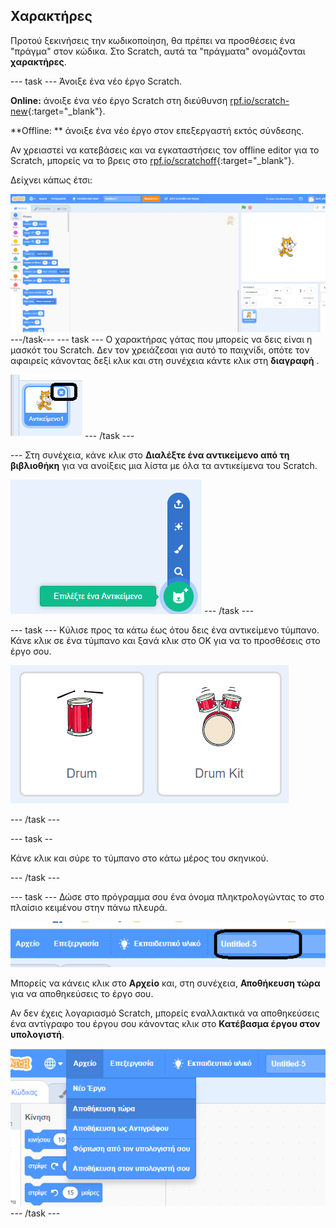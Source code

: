 ## Χαρακτήρες

Προτού ξεκινήσεις την κωδικοποίηση, θα πρέπει να προσθέσεις ένα "πράγμα" στον κώδικα. Στο Scratch, αυτά τα "πράγματα" ονομάζονται **χαρακτήρες**.

\--- task \--- Άνοιξε ένα νέο έργο Scratch.

**Online:** άνοιξε ένα νέο έργο Scratch στη διεύθυνση [rpf.io/scratch-new](http://rpf.io/scratch-new){:target="_blank"}.

**Offline: ** άνοιξε ένα νέο έργο στον επεξεργαστή εκτός σύνδεσης.

Αν χρειαστεί να κατεβάσεις και να εγκαταστήσεις τον offline editor για το Scratch, μπορείς να το βρεις στο [rpf.io/scratchoff](http://rpf.io/scratchoff){:target="_blank"}.

Δείχνει κάπως έτσι:

![screenshot](images/band-scratch.png) \---/task\--- \--- task \--- Ο χαρακτήρας γάτας που μπορείς να δεις είναι η μασκότ του Scratch. Δεν τον χρειάζεσαι για αυτό το παιχνίδι, οπότε τον αφαιρείς κάνοντας δεξί κλικ και στη συνέχεια κάντε κλικ στη **διαγραφή** .

![screenshot](images/band-delete-annotated.png) \--- /task \---

\--- Στη συνέχεια, κάνε κλικ στο **Διαλέξτε ένα αντικείμενο από τη βιβλιοθήκη** για να ανοίξεις μια λίστα με όλα τα αντικείμενα του Scratch.

![screenshot](images/band-sprite-library.png) \--- /task \---

\--- task \--- Κύλισε προς τα κάτω έως ότου δεις ένα αντικείμενο τύμπανο. Κάνε κλικ σε ένα τύμπανο και ξανά κλικ στο OK για να το προσθέσεις στο έργο σου.

![screenshot](images/band-sprite-drum.png)

\--- /task \---

\--- task --

Κάνε κλικ και σύρε το τύμπανο στο κάτω μέρος του σκηνικού.

\--- /task \---

\--- task \--- Δώσε στο πρόγραμμα σου ένα όνομα πληκτρολογώντας το στο πλαίσιο κειμένου στην πάνω πλευρά.

![name](images/band-name-annotated.png)

Μπορείς να κάνεις κλικ στο **Αρχείο** και, στη συνέχεια, **Αποθήκευση τώρα** για να αποθηκεύσεις το έργο σου.

Αν δεν έχεις λογαριασμό Scratch, μπορείς εναλλακτικά να αποθηκεύσεις ένα αντίγραφο του έργου σου κάνοντας κλικ στο **Κατέβασμα έργου στον υπολογιστή**.

![screenshot](images/band-save.png) \--- /task \---